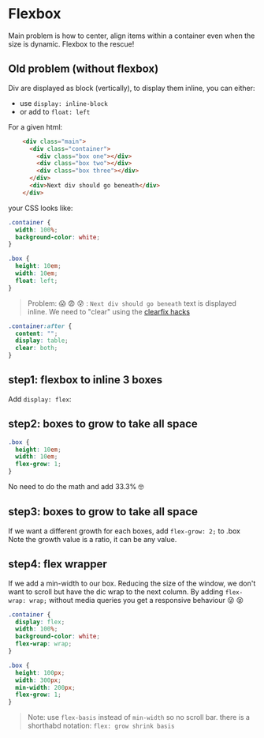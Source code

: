# Flexbox

Main problem is how to center, align items within a container even when the size is dynamic.
Flexbox to the rescue!

## Old problem (without flexbox)
Div are displayed as block (vertically), to display them inline, you can either:
- use `display: inline-block`
- or add to `float: left`

For a given html:
```html
    <div class="main">
      <div class="container">
        <div class="box one"></div>
        <div class="box two"></div>
        <div class="box three"></div>
      </div>
      <div>Next div should go beneath</div>
    </div>
```
your CSS looks like:
```css
.container {
  width: 100%;
  background-color: white;
}

.box {
  height: 10em;
  width: 10em;
  float: left;
}
```

> Problem: 😱 😨 😰 : `Next div should go beneath` text is displayed inline. We need to "clear" using the [clearfix hacks](https://css-tricks.com/snippets/css/clear-fix/)

```css
.container:after {
  content: "";
  display: table;
  clear: both;
}
``` 
## step1: flexbox to inline 3 boxes
Add `display: flex`:

## step2: boxes to grow to take all space
```css
.box {
  height: 10em;
  width: 10em;
  flex-grow: 1;
}
```
No need to do the math and add 33.3% 🤓 

## step3: boxes to grow to take all space
If we want a different growth for each boxes, add `flex-grow: 2;` to .box 
Note the growth value is a ratio, it can be any value.

## step4: flex wrapper
If we add a min-width to our box. Reducing the size of the window, we don't want to scroll but have the dic wrap to the next column.
By adding `flex-wrap: wrap;` without media queries you get a responsive behaviour  😜 😝
```css
.container {
  display: flex;
  width: 100%;
  background-color: white;
  flex-wrap: wrap;
}

.box {
  height: 100px;
  width: 300px;
  min-width: 200px;
  flex-grow: 1;
}
```

> Note: use `flex-basis` instead of `min-width` so no scroll bar. there is a shorthabd notation: `flex: grow shrink basis`